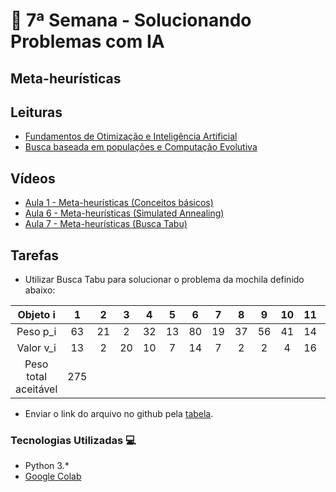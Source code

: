 # 🐍 7ª Semana - Solucionando Problemas com IA

## Meta-heurísticas

## Leituras

* [Fundamentos de Otimização e Inteligência Artificial](http://mtc-m16d.sid.inpe.br/col/sid.inpe.br/mtc-m19@80/2010/01.20.19.22/doc/cap4.pdf)
* [Busca baseada em populações e Computação Evolutiva](https://ricardomatsumura.medium.com/busca-baseada-em-popula%C3%A7%C3%B5es-e-computa%C3%A7%C3%A3o-evolutiva-fd3097e5dcaf)

## Vídeos

* [Aula 1 - Meta-heurísticas (Conceitos básicos)](https://www.youtube.com/watch?v=KxodOzWXKr4)
* [Aula 6 - Meta-heurísticas (Simulated Annealing)](https://www.youtube.com/watch?v=4VGt0jN73fc)
* [Aula 7 - Meta-heurísticas (Busca Tabu)](https://www.youtube.com/watch?v=i1IJAVhCn6U)

## Tarefas

* Utilizar Busca Tabu para solucionar o problema da mochila definido abaixo:

| Objeto i | 1 | 2 | 3 | 4 | 5 | 6 | 7 | 8 | 9 | 10 | 11 | 12 | 13 | 14 | 15 |
| :---: | :---: | :---: | :---: | :---: | :---: | :---: | :---: | :---: | :---: | :---: | :---: | :---: | :---: | :---: | :---: |
| Peso p_i | 63 | 21 | 2 | 32 | 13 | 80 | 19 | 37 | 56 | 41 | 14 | 8 | 32 | 42 | 7 |
| Valor v_i | 13 | 2 | 20 | 10 | 7 | 14 | 7 | 2 | 2 | 4 | 16 | 17 | 17 | 3 | 21 |
| Peso total aceitável | 275 |

* Enviar o link do arquivo no github pela [tabela](https://docs.google.com/spreadsheets/d/19jrmEy5xRI8dOxOTiZQKPcov924xgntvfgqMvLBGXmo/edit#gid=0).

### Tecnologias Utilizadas 💻

* Python 3.*
* [Google Colab](https://colab.research.google.com/)
